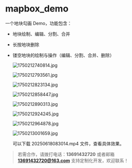 # mapbox_demo

一个地块勾画 Demo，功能包含：

- 地块绘制、编辑、分割、合并
- 长按地块删除
- 镂空地块的绘制与操作（编辑、分割、合并、删除）
  
  
  
  ![1750212740814.jpg](/Users/guoyalong/demo/mapbox_demo/1750212740814.jpg)
  
  
  
  ![1750212793561.jpg](/Users/guoyalong/demo/mapbox_demo/1750212793561.jpg)
  
  ![1750212823134.jpg](/Users/guoyalong/demo/mapbox_demo/1750212823134.jpg)
  
  ![1750212858447.jpg](/Users/guoyalong/demo/mapbox_demo/1750212858447.jpg)
  
  ![1750212890313.jpg](/Users/guoyalong/demo/mapbox_demo/1750212890313.jpg)
  
  ![1750212924245.jpg](/Users/guoyalong/demo/mapbox_demo/1750212924245.jpg)
  
  ![1750212964878.jpg](/Users/guoyalong/demo/mapbox_demo/1750212964878.jpg)
  
  ![1750213001659.jpg](/Users/guoyalong/demo/mapbox_demo/1750213001659.jpg)
  
  
  
  可以下载 20250618083014.mp4 文件，查看具体效果。

> 若需合作，请拨打电话：**13691432720**  或者邮箱**13691432720@163.com**
> 支持定制化开发，欢迎联系！